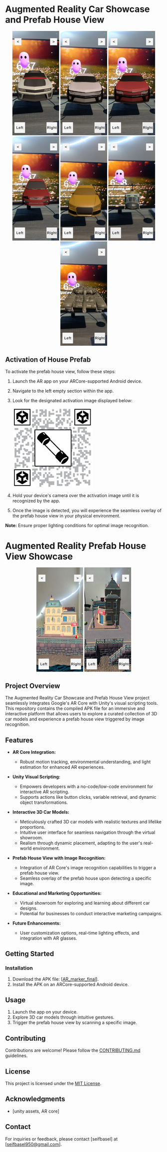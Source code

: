 # Augmented Reality Car Showcase and Prefab House View

<p align="center">
  <img src="pics/1.jpg" alt="Image Alt Text" width="150" />
  <img src="pics/2.jpg" alt="Image Alt Text" width="150" />
  <img src="pics/3.jpg" alt="Image Alt Text" width="150" />
  <img src="pics/4.jpg" alt="Image Alt Text" width="150" />
  <img src="pics/5.jpg" alt="Image Alt Text" width="150" />
  <img src="pics/6.jpg" alt="Image Alt Text" width="150" />
<img src="pics/7.jpg" alt="Image Alt Text" width="150" />
</p>

## Activation of House Prefab

To activate the prefab house view, follow these steps:

1. Launch the AR app on your ARCore-supported Android device.

2. Navigate to the left empty section within the app.

3. Look for the designated activation image displayed below:

   ![Activation Image](pics/code.jpg)

4. Hold your device's camera over the activation image until it is recognized by the app.

5. Once the image is detected, you will experience the seamless overlay of the prefab house view in your physical environment.

**Note:** Ensure proper lighting conditions for optimal image recognition.

# Augmented Reality Prefab House View Showcase

<p align="center">
<img src="pics/8.jpg" alt="Image Alt Text" width="150" />
<img src="pics/9.jpg" alt="Image Alt Text" width="150" />
</p>

## Project Overview
The Augmented Reality Car Showcase and Prefab House View project seamlessly integrates Google's AR Core with Unity's visual scripting tools. This repository contains the compiled APK file for an immersive and interactive platform that allows users to explore a curated collection of 3D car models and experience a prefab house view triggered by image recognition.

## Features

- **AR Core Integration:**
  - Robust motion tracking, environmental understanding, and light estimation for enhanced AR experiences.

- **Unity Visual Scripting:**
  - Empowers developers with a no-code/low-code environment for interactive AR scripting.
  - Supports actions like button clicks, variable retrieval, and dynamic object transformations.

- **Interactive 3D Car Models:**
  - Meticulously crafted 3D car models with realistic textures and lifelike proportions.
  - Intuitive user interface for seamless navigation through the virtual showroom.
  - Realism through dynamic placement, adapting to the user's real-world environment.

- **Prefab House View with Image Recognition:**
  - Integration of AR Core's image recognition capabilities to trigger a prefab house view.
  - Seamless overlay of the prefab house upon detecting a specific image.

- **Educational and Marketing Opportunities:**
  - Virtual showroom for exploring and learning about different car designs.
  - Potential for businesses to conduct interactive marketing campaigns.

- **Future Enhancements:**
  - User customization options, real-time lighting effects, and integration with AR glasses.

## Getting Started

### Installation

1. Download the APK file: [[AR_marker_final](AR_seif_app.apk)].
2. Install the APK on an ARCore-supported Android device.

## Usage

1. Launch the app on your device.
2. Explore 3D car models through intuitive gestures.
3. Trigger the prefab house view by scanning a specific image.

## Contributing

Contributions are welcome! Please follow the [CONTRIBUTING.md](CONTRIBUTING.md) guidelines.

## License

This project is licensed under the [MIT License](LICENSE).

## Acknowledgments

- [unity assets, AR core]

## Contact

For inquiries or feedback, please contact [seifbasel] at [seifbasel950@gmail.com].
